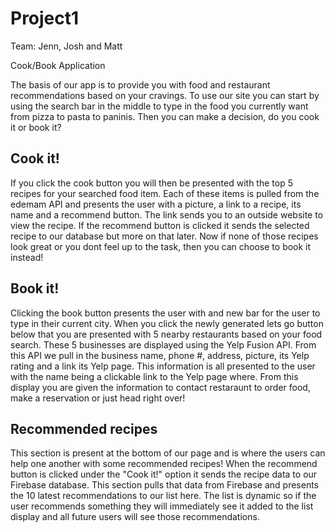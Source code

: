 # Project1
Team: Jenn, Josh and Matt

Cook/Book Application

The basis of our app is to provide you with food and restaurant recommendations based on your cravings. To use our site you can start by using the search bar in the middle to type in the food you currently want from pizza to pasta to paninis. Then you can make a decision, do you cook it or book it? 

Cook it!
-------------
If you click the cook button you will then be presented with the top 5 recipes for your searched food item. Each of these items is pulled from the edemam API and presents the user with a picture, a link to a recipe, its name and a recommend button. The link sends you to an outside website to view the recipe. If the recommend button is clicked it sends the selected recipe to our database but more on that later. Now if none of those recipes look great or you dont feel up to the task, then you can choose to book it instead!

Book it!
-------------
Clicking the book button presents the user with and new bar for the user to type in their current city. When you click the newly generated lets go button below that you are presented with 5 nearby restaurants based on your food search. These 5 businesses are displayed using the Yelp Fusion API. From this API we pull in the business name, phone #, address, picture, its Yelp rating and a link its Yelp page. This information is all presented to the user with the name being a clickable link to the Yelp page where. From this display you are given the information to contact restaraunt to order food, make a reservation or just head right over!

Recommended recipes
-------------
This section is present at the bottom of our page and is where the users can help one another with some recommended recipes! When the recommend button is clicked under the "Cook it!" option it sends the recipe data to our Firebase database. This section pulls that data from Firebase and presents the 10 latest recommendations to our list here. The list is dynamic so if the user recommends something they will immediately see it added to the list display and all future users will see those recommendations.
